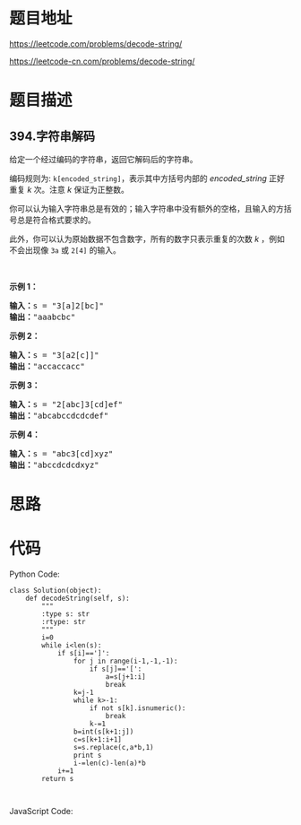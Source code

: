 # 题目地址
https://leetcode.com/problems/decode-string/

https://leetcode-cn.com/problems/decode-string/
# 题目描述
## 394.字符串解码
<p>给定一个经过编码的字符串，返回它解码后的字符串。</p>

<p>编码规则为: <code>k[encoded_string]</code>，表示其中方括号内部的 <em>encoded_string</em> 正好重复 <em>k</em> 次。注意 <em>k</em> 保证为正整数。</p>

<p>你可以认为输入字符串总是有效的；输入字符串中没有额外的空格，且输入的方括号总是符合格式要求的。</p>

<p>此外，你可以认为原始数据不包含数字，所有的数字只表示重复的次数 <em>k</em> ，例如不会出现像&nbsp;<code>3a</code>&nbsp;或&nbsp;<code>2[4]</code>&nbsp;的输入。</p>

<p>&nbsp;</p>

<p><strong>示例 1：</strong></p>

<pre><strong>输入：</strong>s = &quot;3[a]2[bc]&quot;
<strong>输出：</strong>&quot;aaabcbc&quot;
</pre>

<p><strong>示例 2：</strong></p>

<pre><strong>输入：</strong>s = &quot;3[a2[c]]&quot;
<strong>输出：</strong>&quot;accaccacc&quot;
</pre>

<p><strong>示例 3：</strong></p>

<pre><strong>输入：</strong>s = &quot;2[abc]3[cd]ef&quot;
<strong>输出：</strong>&quot;abcabccdcdcdef&quot;
</pre>

<p><strong>示例 4：</strong></p>

<pre><strong>输入：</strong>s = &quot;abc3[cd]xyz&quot;
<strong>输出：</strong>&quot;abccdcdcdxyz&quot;
</pre>

# 思路

# 代码
Python Code:

```
class Solution(object):
    def decodeString(self, s):
        """
        :type s: str
        :rtype: str
        """
        i=0
        while i<len(s):
            if s[i]==']':
                for j in range(i-1,-1,-1):
                    if s[j]=='[':
                        a=s[j+1:i]
                        break
                k=j-1
                while k>-1:
                    if not s[k].isnumeric():
                        break
                    k-=1
                b=int(s[k+1:j])
                c=s[k+1:i+1]
                s=s.replace(c,a*b,1)
                print s
                i-=len(c)-len(a)*b
            i+=1
        return s
                        
                    
```
JavaScript Code:

```

```

